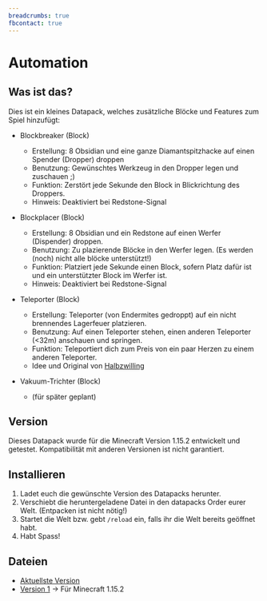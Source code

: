 ```yaml
---
breadcrumbs: true
fbcontact: true
---
```


# Automation

## Was ist das?

Dies ist ein kleines Datapack, welches zusätzliche Blöcke und Features zum Spiel hinzufügt:

-   Blockbreaker (Block)

    -   Erstellung: 8 Obsidian und eine ganze Diamantspitzhacke auf einen Spender (Dropper) droppen
    -   Benutzung: Gewünschtes Werkzeug in den Dropper legen und zuschauen ;)
    -   Funktion: Zerstört jede Sekunde den Block in Blickrichtung des Droppers.
    -   Hinweis: Deaktiviert bei Redstone-Signal

-   Blockplacer (Block)

    -   Erstellung: 8 Obsidian und ein Redstone auf einen Werfer (Dispender) droppen.
    -   Benutzung: Zu plazierende Blöcke in den Werfer legen. (Es werden (noch) nicht alle blöcke unterstützt!)
    -   Funktion: Platziert jede Sekunde einen Block, sofern Platz dafür ist und ein unterstützter Block im Werfer ist.
    -   Hinweis: Deaktiviert bei Redstone-Signal

-   Teleporter (Block)

    -   Erstellung: Teleporter (von Endermites gedroppt) auf ein nicht brennendes Lagerfeuer platzieren.
    -   Benutzung: Auf einen Teleporter stehen, einen anderen Teleporter (&lt;32m) anschauen und springen.
    -   Funktion: Teleportiert dich zum Preis von ein paar Herzen zu einem anderen Teleporter.
    -   Idee und Original von [Halbzwilling](https://www.youtube.com/watch?v=c3X1R0njeNY)

-   Vakuum-Trichter (Block)
    -   (für später geplant)

## Version

Dieses Datapack wurde für die Minecraft Version 1.15.2 entwickelt und getestet. Kompatibilität mit anderen Versionen ist nicht garantiert.

## Installieren

1.  Ladet euch die gewünschte Version des Datapacks herunter.
2.  Verschiebt die heruntergeladene Datei in den datapacks Order eurer Welt. (Entpacken ist nicht nötig!)
3.  Startet die Welt bzw. gebt `/reload` ein, falls ihr die Welt bereits geöffnet habt.
4.  Habt Spass!

## Dateien

-   [Aktuellste Version](https://github.com/rafaelurben/mc-automation/raw/master/downloads/automation-v1.zip)
-   [Version 1](https://github.com/rafaelurben/mc-automation/raw/master/downloads/automation-v1.zip) -> Für Minecraft 1.15.2
